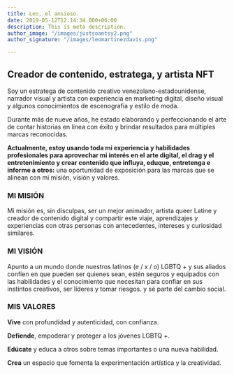 ```yaml
---
title: Leo, el ansioso.
date: 2019-05-12T12:14:34.000+06:00
description: This is meta description.
author_image: "/images/justsoantsy2.png"
author_signature: "/images/leomartinezdavis.png"

---
```

## Creador de contenido, estratega, y artista NFT

Soy un estratega de contenido creativo venezolano-estadounidense, narrador visual y artista con experiencia en marketing digital, diseño visual y algunos conocimientos de escenografía y estilo de moda.

Durante más de nueve años, he estado elaborando y perfeccionando el arte de contar historias en línea con éxito y brindar resultados para múltiples marcas reconocidas.

**Actualmente, estoy usando toda mi experiencia y habilidades profesionales para aprovechar mi interés en el arte digital, el drag y el entretenimiento y crear contenido que influya, eduque, entretenga e informe a otros:** una oportunidad de exposición para las marcas que se alinean con mi misión, visión y valores.

### 

### MI MISIÓN

Mi misión es, sin disculpas, ser un mejor animador, artista queer Latine y creador de contenido digital y compartir este viaje, aprendizajes y experiencias con otras personas con antecedentes, intereses y curiosidad similares.

### MI VISIÓN

Apunto a un mundo donde nuestros latinos (e / x / o) LGBTQ + y sus aliados confíen en que pueden ser quienes sean, estén seguros y equipados con las habilidades y el conocimiento que necesitan para confiar en sus instintos creativos, ser líderes y tomar riesgos. y sé parte del cambio social.

### MIS VALORES

**Vive** con profundidad y autenticidad, con confianza.

**Defiende**, empoderar y proteger a los jóvenes LGBTQ +.

**Edúcate** y educa a otros sobre temas importantes o una nueva habilidad.

**Crea** un espacio que fomenta la experimentación artística y la creatividad.